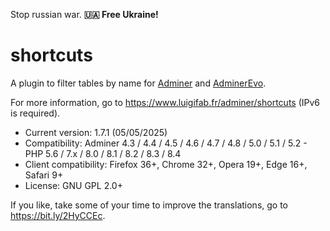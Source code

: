 Stop russian war. **🇺🇦 Free Ukraine!**

# shortcuts

A plugin to filter tables by name for [Adminer](https://github.com/vrana/adminer) and [AdminerEvo](https://github.com/adminerevo/adminerevo).

For more information, go to https://www.luigifab.fr/adminer/shortcuts (IPv6 is required).

- Current version: 1.7.1 (05/05/2025)
- Compatibility: Adminer 4.3 / 4.4 / 4.5 / 4.6 / 4.7 / 4.8 / 5.0 / 5.1 / 5.2 - PHP 5.6 / 7.x / 8.0 / 8.1 / 8.2 / 8.3 / 8.4
- Client compatibility: Firefox 36+, Chrome 32+, Opera 19+, Edge 16+, Safari 9+
- License: GNU GPL 2.0+

If you like, take some of your time to improve the translations, go to https://bit.ly/2HyCCEc.

